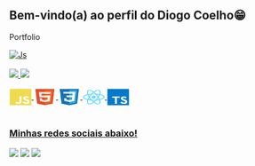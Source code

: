 ## Bem-vindo(a) ao perfil do Diogo Coelho😁
<div>
 <p>Portfolio</p>
 <a href=" https://portfoliodiogo.netlify.app" target="_blank"><img align="center" alt="Js" height="100" width="100" src="https://w7.pngwing.com/pngs/763/460/png-transparent-computer-icons-portfolio-portfolio-miscellaneous-photography-orange.png"></a>
</div>

<br>

 <div>
  <a href="https://github.com/DiogoH2">
  <img height="180em" src="https://github-readme-stats.vercel.app/api?username=DiogoH2&show_icons=true&theme=merko&include_all_commits=true&count_private=true"/>
  <img height="180em" src="https://github-readme-stats.vercel.app/api/top-langs/?username=DiogoH2&layout=compact&langs_count=6&theme=merko"/>
</div>
<div style="display: inline_block"><br>
  <img align="center" alt="Js" height="30" width="40" src="https://raw.githubusercontent.com/devicons/devicon/master/icons/javascript/javascript-plain.svg">
  <img align="center" alt="HTML" height="30" width="40" src="https://raw.githubusercontent.com/devicons/devicon/master/icons/html5/html5-original.svg">
  <img align="center" alt="CSS" height="30" width="40" src="https://raw.githubusercontent.com/devicons/devicon/master/icons/css3/css3-original.svg">
  <img align="center" alt="REACT" height="30" width="40" src="https://github.com/devicons/devicon/blob/master/icons/react/react-original.svg">
  <img align="center" alt="TypeScript" height="30" width="40" src="https://github.com/devicons/devicon/blob/master/icons/typescript/typescript-original.svg">
</div>
 
 <br>
 
  ### Minhas redes sociais  abaixo!
 
<div> 
  <a href="https://instagram.com/diogo_hsc" target="_blank"><img src="https://img.shields.io/badge/-Instagram-%23E4405F?style=for-the-badge&logo=instagram&logoColor=white" target="_blank"></a>
  <a href = "mailto:diogo12h91@gmail.com"><img src="https://img.shields.io/badge/-Gmail-%23333?style=for-the-badge&logo=gmail&logoColor=white" target="_blank"></a>
  <a href="https://www.linkedin.com/in/diogo-henrique-6267231a5/" target="_blank"><img src="https://img.shields.io/badge/-LinkedIn-%230077B5?style=for-the-badge&logo=linkedin&logoColor=white" target="_blank"></a> 
 

</div>
